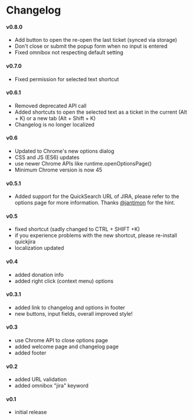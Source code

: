 # Changelog

#### v0.8.0
* Add button to open the re-open the last ticket (synced via storage)
* Don't close or submit the popup form when no input is entered
* Fixed omnibox not respecting default setting

#### v0.7.0
* Fixed permission for selected text shortcut

#### v0.6.1
* Removed deprecated API call
* Added shortcuts to open the selected text as a ticket in the current (Alt + K) or a new tab (Alt + Shift + K)
* Changelog is no longer localized

#### v0.6
* Updated to Chrome's new options dialog
* CSS and JS (ES6) updates
* use newer Chrome APIs like runtime.openOptionsPage()
* Minimum Chrome version is now 45

#### v0.5.1
* Added support for the QuickSearch URL of JIRA, please refer to the options page for more information. Thanks [@jantimon](https://twitter.com/jantimon) for the hint.

#### v0.5
* fixed shortcut (sadly changed to CTRL + SHIFT +K)
* if you experience problems with the new shortcut, please re-install quickjira
* localization updated

#### v0.4
* added donation info
* added right click (context menu) options

#### v0.3.1
* added link to changelog and options in footer
* new buttons, input fields, overall improved style!

#### v0.3
* use Chrome API to close options page
* added welcome page and changelog page
* added footer

#### v0.2
* added URL validation
* added omnibox "jira" keyword

#### v0.1
* initial release
